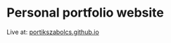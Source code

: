 # Personal portfolio website

Live at: [portikszabolcs.github.io](https://portikszabolcs.github.io)
